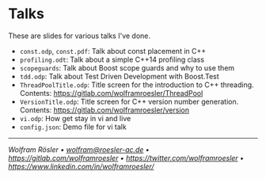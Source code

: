 # Talks

These are slides for various talks I've done.

* `const.odp`, `const.pdf`: Talk about const placement in C++
* `profiling.odt`: Talk about a simple C++14 profiling class
* `scopeguards`: Talk about Boost scope guards and why to use them
* `tdd.odp`: Talk about Test Driven Development with Boost.Test
* `ThreadPoolTitle.odp`: Title screen for the introduction to C++ threading. Contents: https://gitlab.com/wolframroesler/ThreadPool
* `VersionTitle.odp`: Title screen for C++ version number generation. Contents: https://gitlab.com/wolframroesler/version
* `vi.odp`: How get stay in vi and live
* `config.json`: Demo file for vi talk

---
*Wolfram Rösler • wolfram@roesler-ac.de • https://gitlab.com/wolframroesler • https://twitter.com/wolframroesler • https://www.linkedin.com/in/wolframroesler/*
